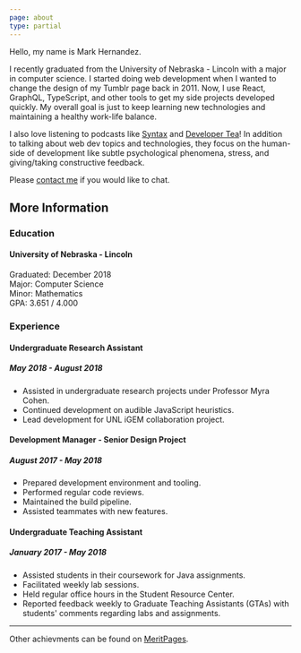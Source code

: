```yaml
---
page: about
type: partial
---
```


Hello, my name is Mark Hernandez.

I recently graduated from the University of Nebraska - Lincoln with a major in computer science. I started doing web development when I wanted to change the design of my Tumblr page back in 2011. Now, I use React, GraphQL, TypeScript, and other tools to get my side projects developed quickly. My overall goal is just to keep learning new technologies and maintaining a healthy work-life balance.

I also love listening to podcasts like [Syntax](https://syntax.fm/) and [Developer Tea](https://developertea.com/)! In addition to talking about web dev topics and technologies, they focus on the human-side of development like subtle psychological phenomena, stress, and giving/taking constructive feedback.

Please [contact me](/contact) if you would like to chat.

## More Information

### Education

#### University of Nebraska - Lincoln

Graduated: December 2018<br />
Major: Computer Science<br />
Minor: Mathematics<br />
GPA: 3.651 / 4.000

### Experience

#### Undergraduate Research Assistant

##### May 2018 - August 2018

- Assisted in undergraduate research projects under Professor Myra Cohen.
- Continued development on audible JavaScript heuristics.
- Lead development for UNL iGEM collaboration project.

#### Development Manager - Senior Design Project

##### August 2017 - May 2018

- Prepared development environment and tooling.
- Performed regular code reviews.
- Maintained the build pipeline.
- Assisted teammates with new features.

#### Undergraduate Teaching Assistant

##### January 2017 - May 2018

- Assisted students in their coursework for Java assignments.
- Facilitated weekly lab sessions.
- Held regular office hours in the Student Resource Center.
- Reported feedback weekly to Graduate Teaching Assistants (GTAs) with students' comments regarding labs and assignments.

---

Other achievments can be found on [MeritPages](https://meritpages.com/MarkHernandez).
